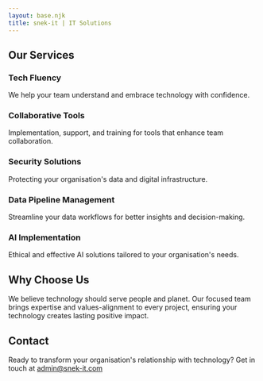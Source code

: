 ```yaml
---
layout: base.njk
title: snek-it | IT Solutions
---
```


## Our Services

<div class="services">
  <div class="service-card">
    <h3>Tech Fluency</h3>
    <p>We help your team understand and embrace technology with confidence.</p>
  </div>
  
  <div class="service-card">
    <h3>Collaborative Tools</h3>
    <p>Implementation, support, and training for tools that enhance team collaboration.</p>
  </div>
  
  <div class="service-card">
    <h3>Security Solutions</h3>
    <p>Protecting your organisation's data and digital infrastructure.</p>
  </div>
  
  <div class="service-card">
    <h3>Data Pipeline Management</h3>
    <p>Streamline your data workflows for better insights and decision-making.</p>
  </div>
  
  <div class="service-card">
    <h3>AI Implementation</h3>
    <p>Ethical and effective AI solutions tailored to your organisation's needs.</p>
  </div>
</div>

## Why Choose Us
<div class="value-section">

We believe technology should serve people and planet. Our focused team brings expertise and values-alignment to every project, ensuring your technology creates lasting positive impact.
</div>

## Contact

<div class="contact-section">
Ready to transform your organisation's relationship with technology? Get in touch at <a href="mailto:admin@snek-it.com">admin@snek-it.com</a>
</div>

